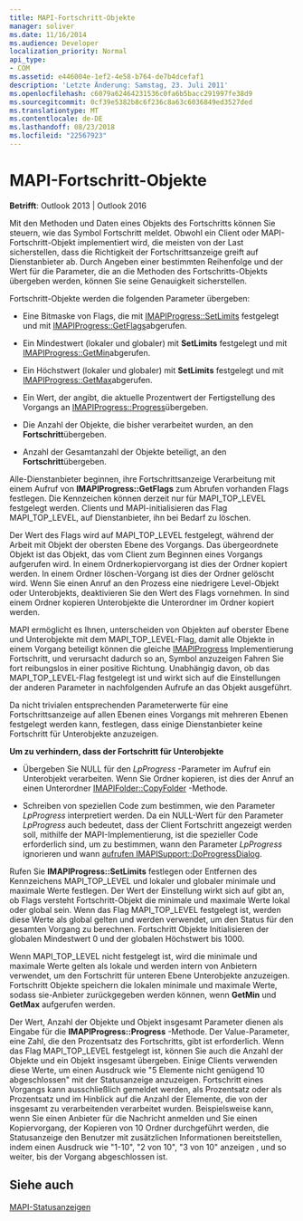 ```yaml
---
title: MAPI-Fortschritt-Objekte
manager: soliver
ms.date: 11/16/2014
ms.audience: Developer
localization_priority: Normal
api_type:
- COM
ms.assetid: e446004e-1ef2-4e58-b764-de7b4dcefaf1
description: 'Letzte Änderung: Samstag, 23. Juli 2011'
ms.openlocfilehash: c6079a62464231536c0fa6b5bacc291997fe38d9
ms.sourcegitcommit: 0cf39e5382b8c6f236c8a63c6036849ed3527ded
ms.translationtype: MT
ms.contentlocale: de-DE
ms.lasthandoff: 08/23/2018
ms.locfileid: "22567923"
---
```

# <a name="mapi-progress-objects"></a>MAPI-Fortschritt-Objekte

  
  
**Betrifft**: Outlook 2013 | Outlook 2016 
  
Mit den Methoden und Daten eines Objekts des Fortschritts können Sie steuern, wie das Symbol Fortschritt meldet. Obwohl ein Client oder MAPI-Fortschritt-Objekt implementiert wird, die meisten von der Last sicherstellen, dass die Richtigkeit der Fortschrittsanzeige greift auf Dienstanbieter ab. Durch Angeben einer bestimmten Reihenfolge und der Wert für die Parameter, die an die Methoden des Fortschritts-Objekts übergeben werden, können Sie seine Genauigkeit sicherstellen.
  
Fortschritt-Objekte werden die folgenden Parameter übergeben:
  
- Eine Bitmaske von Flags, die mit [IMAPIProgress::SetLimits](imapiprogress-setlimits.md) festgelegt und mit [IMAPIProgress::GetFlags](imapiprogress-getflags.md)abgerufen.
    
- Ein Mindestwert (lokaler und globaler) mit **SetLimits** festgelegt und mit [IMAPIProgress::GetMin](imapiprogress-getmin.md)abgerufen.
    
- Ein Höchstwert (lokaler und globaler) mit **SetLimits** festgelegt und mit [IMAPIProgress::GetMax](imapiprogress-getmax.md)abgerufen.
    
- Ein Wert, der angibt, die aktuelle Prozentwert der Fertigstellung des Vorgangs an [IMAPIProgress::Progress](imapiprogress-progress.md)übergeben.
    
- Die Anzahl der Objekte, die bisher verarbeitet wurden, an den **Fortschritt**übergeben.
    
- Anzahl der Gesamtanzahl der Objekte beteiligt, an den **Fortschritt**übergeben.
    
Alle-Dienstanbieter beginnen, ihre Fortschrittsanzeige Verarbeitung mit einem Aufruf von **IMAPIProgress::GetFlags** zum Abrufen vorhanden Flags festlegen. Die Kennzeichen können derzeit nur für MAPI_TOP_LEVEL festgelegt werden. Clients und MAPI-initialisieren das Flag MAPI_TOP_LEVEL, auf Dienstanbieter, ihn bei Bedarf zu löschen. 
  
Der Wert des Flags wird auf MAPI_TOP_LEVEL festgelegt, während der Arbeit mit Objekt der obersten Ebene des Vorgangs. Das übergeordnete Objekt ist das Objekt, das vom Client zum Beginnen eines Vorgangs aufgerufen wird. In einem Ordnerkopiervorgang ist dies der Ordner kopiert werden. In einem Ordner löschen-Vorgang ist dies der Ordner gelöscht wird. Wenn Sie einen Anruf an den Prozess eine niedrigere Level-Objekt oder Unterobjekts, deaktivieren Sie den Wert des Flags vornehmen. In sind einem Ordner kopieren Unterobjekte die Unterordner im Ordner kopiert werden. 
  
MAPI ermöglicht es Ihnen, unterscheiden von Objekten auf oberster Ebene und Unterobjekte mit dem MAPI_TOP_LEVEL-Flag, damit alle Objekte in einem Vorgang beteiligt können die gleiche [IMAPIProgress](imapiprogressiunknown.md) Implementierung Fortschritt, und verursacht dadurch so an, Symbol anzuzeigen Fahren Sie fort reibungslos in einer positive Richtung. Unabhängig davon, ob das MAPI_TOP_LEVEL-Flag festgelegt ist und wirkt sich auf die Einstellungen der anderen Parameter in nachfolgenden Aufrufe an das Objekt ausgeführt. 
  
Da nicht trivialen entsprechenden Parameterwerte für eine Fortschrittsanzeige auf allen Ebenen eines Vorgangs mit mehreren Ebenen festgelegt werden kann, festlegen, dass einige Dienstanbieter keine Fortschritt für Unterobjekte anzuzeigen. 
  
 **Um zu verhindern, dass der Fortschritt für Unterobjekte**
  
- Übergeben Sie NULL für den _LpProgress_ -Parameter im Aufruf ein Unterobjekt verarbeiten. Wenn Sie Ordner kopieren, ist dies der Anruf an einen Unterordner [IMAPIFolder::CopyFolder](imapifolder-copyfolder.md) -Methode. 
    
- Schreiben von speziellen Code zum bestimmen, wie den Parameter _LpProgress_ interpretiert werden. Da ein NULL-Wert für den Parameter _LpProgress_ auch bedeutet, dass der Client Fortschritt angezeigt werden soll, mithilfe der MAPI-Implementierung, ist die spezieller Code erforderlich sind, um zu bestimmen, wann den Parameter _LpProgress_ ignorieren und wann [aufrufen IMAPISupport::DoProgressDialog](imapisupport-doprogressdialog.md).
    
Rufen Sie **IMAPIProgress::SetLimits** festlegen oder Entfernen des Kennzeichens MAPI_TOP_LEVEL und lokaler und globaler minimale und maximale Werte festlegen. Der Wert der Einstellung wirkt sich auf gibt an, ob Flags versteht Fortschritt-Objekt die minimale und maximale Werte lokal oder global sein. Wenn das Flag MAPI_TOP_LEVEL festgelegt ist, werden diese Werte als global gelten und werden verwendet, um den Status für den gesamten Vorgang zu berechnen. Fortschritt Objekte Initialisieren der globalen Mindestwert 0 und der globalen Höchstwert bis 1000. 
  
Wenn MAPI_TOP_LEVEL nicht festgelegt ist, wird die minimale und maximale Werte gelten als lokale und werden intern von Anbietern verwendet, um den Fortschritt für unteren Ebene Unterobjekte anzuzeigen. Fortschritt Objekte speichern die lokalen minimale und maximale Werte, sodass sie-Anbieter zurückgegeben werden können, wenn **GetMin** und **GetMax** aufgerufen werden. 
  
Der Wert, Anzahl der Objekte und Objekt insgesamt Parameter dienen als Eingabe für die **IMAPIProgress::Progress** -Methode. Der Value-Parameter, eine Zahl, die den Prozentsatz des Fortschritts, gibt ist erforderlich. Wenn das Flag MAPI_TOP_LEVEL festgelegt ist, können Sie auch die Anzahl der Objekte und ein Objekt insgesamt übergeben. Einige Clients verwenden diese Werte, um einen Ausdruck wie "5 Elemente nicht genügend 10 abgeschlossen" mit der Statusanzeige anzuzeigen. Fortschritt eines Vorgangs kann ausschließlich gemeldet werden, als Prozentsatz oder als Prozentsatz und im Hinblick auf die Anzahl der Elemente, die von der insgesamt zu verarbeitenden verarbeitet wurden. Beispielsweise kann, wenn Sie einen Anbieter für die Nachricht anmelden und Sie einen Kopiervorgang, der Kopieren von 10 Ordner durchgeführt werden, die Statusanzeige den Benutzer mit zusätzlichen Informationen bereitstellen, indem einen Ausdruck wie "1-10", "2 von 10", "3 von 10" anzeigen , und so weiter, bis der Vorgang abgeschlossen ist. 
  
## <a name="see-also"></a>Siehe auch



[MAPI-Statusanzeigen](mapi-progress-indicators.md)

